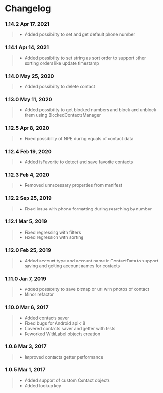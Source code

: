 Changelog
=========

### 1.14.2 Apr 17, 2021
> * Added possibility to set and get default phone number

### 1.14.1 Apr 14, 2021
> * Added possibility to set string as sort order to support other sorting orders like update timestamp

### 1.14.0 May 25, 2020
> * Added possibility to delete contact

### 1.13.0 May 11, 2020
> * Added possibility to get blocked numbers and block and unblock them using BlockedContactsManager

### 1.12.5 Apr 8, 2020
> * Fixed possibility of NPE during equals of contact data

### 1.12.4 Feb 19, 2020
> * Added isFavorite to detect and save favorite contacts

### 1.12.3 Feb 4, 2020
> * Removed unnecessary properties from manifest

### 1.12.2 Sep 25, 2019
> * Fixed issue with phone formatting during searching by number

### 1.12.1 Mar 5, 2019
> * Fixed regressing with filters
> * Fixed regression with sorting

### 1.12.0 Feb 25, 2019
> * Added account type and account name in ContactData to support saving and getting account names for contacts  

### 1.11.0 Jan 7, 2019
> * Added possibility to save bitmap or uri with photos of contact
> * Minor refactor  

### 1.10.0 Mar 6, 2017
> * Added contacts saver
> * Fixed bugs for Android api<18
> * Covered contacts saver and getter with tests
> * Reworked WithLabel objects creation

### 1.0.6 Mar 3, 2017
> * Improved contacts getter performance

### 1.0.5 Mar 1, 2017
> * Added support of custom Contact objects
> * Added lookup key
